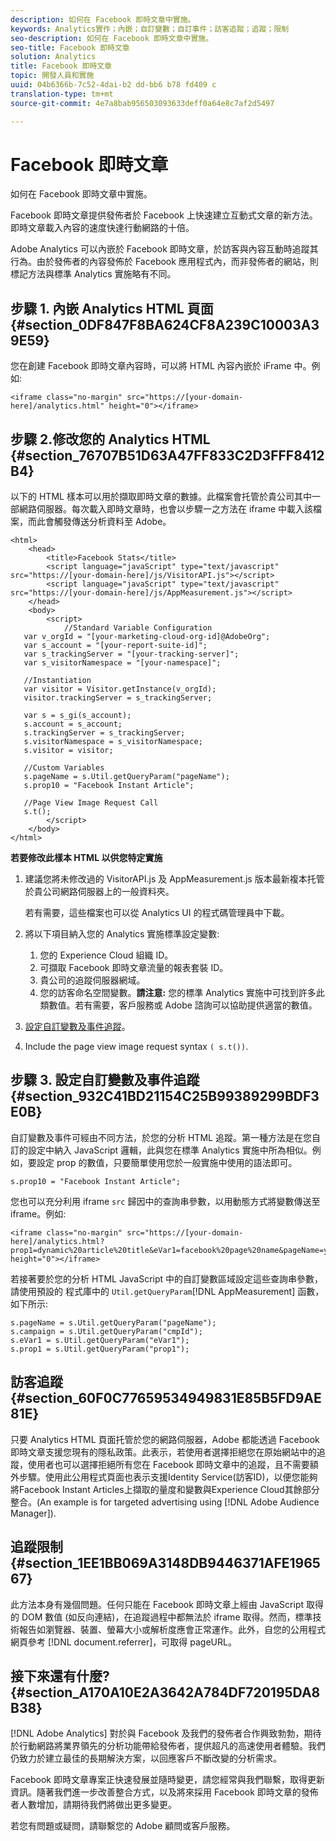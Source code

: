 ```yaml
---
description: 如何在 Facebook 即時文章中實施。
keywords: Analytics實作；內嵌；自訂變數；自訂事件；訪客追蹤；追蹤；限制
seo-description: 如何在 Facebook 即時文章中實施。
seo-title: Facebook 即時文章
solution: Analytics
title: Facebook 即時文章
topic: 開發人員和實施
uuid: 04b6366b-7c52-4dai-b2 dd-bb6 b78 fd409 c
translation-type: tm+mt
source-git-commit: 4e7a8bab956503093633deff0a64e8c7af2d5497

---
```



# Facebook 即時文章

如何在 Facebook 即時文章中實施。

Facebook 即時文章提供發佈者於 Facebook 上快速建立互動式文章的新方法。即時文章載入內容的速度快達行動網路的十倍。

Adobe Analytics 可以內嵌於 Facebook 即時文章，於訪客與內容互動時追蹤其行為。由於發佈者的內容發佈於 Facebook 應用程式內，而非發佈者的網站，則標記方法與標準 Analytics 實施略有不同。

## 步驟 1. 內嵌 Analytics HTML 頁面 {#section_0DF847F8BA624CF8A239C10003A39E59}

您在創建 Facebook 即時文章內容時，可以將 HTML 內容內嵌於  iFrame 中。例如:

```
<iframe class="no-margin" src="https://[your-domain-here]/analytics.html" height="0"></iframe>
```

## 步驟 2.修改您的 Analytics HTML {#section_76707B51D63A47FF833C2D3FFF8412B4}

以下的 HTML 樣本可以用於擷取即時文章的數據。此檔案會托管於貴公司其中一部網路伺服器。每次載入即時文章時，也會以步驟一之方法在 iframe 中載入該檔案，而此會觸發傳送分析資料至 Adobe。

```
<html> 
    <head> 
        <title>Facebook Stats</title> 
        <script language="javaScript" type="text/javascript" src="https://[your-domain-here]/js/VisitorAPI.js"></script> 
        <script language="javaScript" type="text/javascript" src="https://[your-domain-here]/js/AppMeasurement.js"></script> 
    </head> 
    <body> 
        <script> 
            //Standard Variable Configuration 
   var v_orgId = "[your-marketing-cloud-org-id]@AdobeOrg"; 
   var s_account = "[your-report-suite-id]"; 
   var s_trackingServer = "[your-tracking-server]"; 
   var s_visitorNamespace = "[your-namespace]"; 
     
   //Instantiation 
   var visitor = Visitor.getInstance(v_orgId); 
   visitor.trackingServer = s_trackingServer; 
     
   var s = s_gi(s_account); 
   s.account = s_account; 
   s.trackingServer = s_trackingServer; 
   s.visitorNamespace = s_visitorNamespace; 
   s.visitor = visitor; 
     
   //Custom Variables 
   s.pageName = s.Util.getQueryParam("pageName"); 
   s.prop10 = "Facebook Instant Article"; 
       
   //Page View Image Request Call 
   s.t(); 
        </script> 
    </body> 
</html> 
```

**若要修改此樣本 HTML 以供您特定實施**

1. 建議您將未修改過的 VisitorAPI.js 及 AppMeasurement.js 版本最新複本托管於貴公司網路伺服器上的一般資料夾。

   若有需要，這些檔案也可以從 Analytics UI 的程式碼管理員中下載。

1. 將以下項目納入您的 Analytics 實施標準設定變數:

   1. 您的 Experience Cloud 組織 ID。
   1. 可擷取 Facebook 即時文章流量的報表套裝 ID。
   1. 貴公司的追蹤伺服器網域。
   1. 您的訪客命名空間變數。**請注意:** 您的標準 Analytics 實施中可找到許多此類數值。若有需要，客戶服務或 Adobe 諮詢可以協助提供適當的數值。

1. [設定自訂變數及事件追蹤](../../implement/js-implementation/analytics-facebook-instant-articles.md#section_932C41BD21154C25B99389299BDF3E0B)。
1. Include the page view image request syntax `( s.t())`.

## 步驟 3. 設定自訂變數及事件追蹤 {#section_932C41BD21154C25B99389299BDF3E0B}

自訂變數及事件可經由不同方法，於您的分析 HTML 追蹤。第一種方法是在您自訂的設定中納入 JavaScript 邏輯，此與您在標準 Analytics 實施中所為相似。例如，要設定 prop 的數值，只要簡單使用您於一般實施中使用的語法即可。

```
s.prop10 = "Facebook Instant Article";
```

您也可以充分利用 iframe `src` 歸因中的查詢串參數，以用動態方式將變數傳送至 iframe。例如:

```
<iframe class="no-margin" src="https://[your-domain-here]/analytics.html?prop1=dynamic%20article%20title&eVar1=facebook%20page%20name&pageName=your%20page%20name%20here&cmpId=your%20campaignID%20here" height="0"></iframe>
```

若接著要於您的分析 HTML JavaScript 中的自訂變數區域設定這些查詢串參數，請使用預設的 程式庫中的 `Util.getQueryParam`[!DNL AppMeasurement] 函數，如下所示:

```
s.pageName = s.Util.getQueryParam("pageName"); 
s.campaign = s.Util.getQueryParam("cmpId"); 
s.eVar1 = s.Util.getQueryParam("eVar1"); 
s.prop1 = s.Util.getQueryParam("prop1"); 
```

## 訪客追蹤 {#section_60F0C77659534949831E85B5FD9AE81E}

只要 Analytics HTML 頁面托管於您的網路伺服器，Adobe 都能透過 Facebook 即時文章支援您現有的隱私政策。此表示，若使用者選擇拒絕您在原始網站中的追蹤，使用者也可以選擇拒絕所有您在 Facebook 即時文章中的追蹤，且不需要額外步驟。使用此公用程式頁面也表示支援Identity Service(訪客ID)，以便您能夠將Facebook Instant Articles上擷取的量度和變數與Experience Cloud其餘部分整合。(An example is for targeted advertising using [!DNL Adobe Audience Manager]).

## 追蹤限制 {#section_1EE1BB069A3148DB9446371AFE196567}

此方法本身有幾個問題。任何只能在 Facebook 即時文章上經由 JavaScript 取得的 DOM 數值 (如反向連結)，在追蹤過程中都無法於 iframe 取得。然而，標準技術報告如瀏覽器、裝置、螢幕大小或解析度應會正常運作。此外，自您的公用程式網頁參考 [!DNL document.referrer]，可取得 pageURL。

## 接下來還有什麼? {#section_A170A10E2A3642A784DF720195DA8B38}

[!DNL Adobe Analytics] 對於與 Facebook 及我們的發佈者合作興致勃勃，期待於行動網路將業界領先的分析功能帶給發佈者，提供超凡的高速使用者體驗。我們仍致力於建立最佳的長期解決方案，以回應客戶不斷改變的分析需求。

Facebook 即時文章專案正快速發展並隨時變更，請您經常與我們聯繫，取得更新資訊。隨著我們進一步改善整合方式，以及將來採用 Facebook 即時文章的發佈者人數增加，請期待我們將做出更多變更。

若您有問題或疑問，請聯繫您的 Adobe 顧問或客戶服務。
